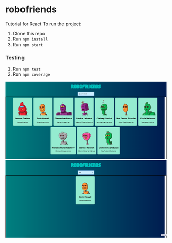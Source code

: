 # robofriends
Tutorial for React
To run the project:

1. Clone this repo
2. Run `npm install`
3. Run `npm start`

### Testing
1. Run `npm test`
2. Run `npm coverage`

![printscreen](image.png)
![printscreen](image2.png)
